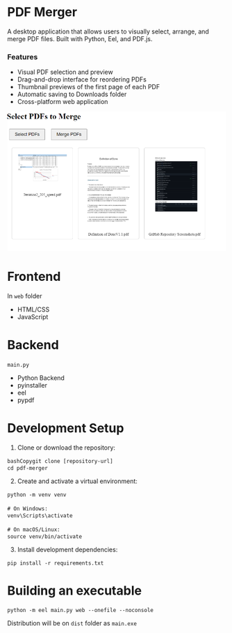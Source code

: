 # PDF Merger
A desktop application that allows users to visually select, arrange, and merge PDF files. Built with Python, Eel, and PDF.js.

### Features
- Visual PDF selection and preview
- Drag-and-drop interface for reordering PDFs
- Thumbnail previews of the first page of each PDF
- Automatic saving to Downloads folder
- Cross-platform web application

![](image.png)

# Frontend
In `web` folder
- HTML/CSS
- JavaScript
# Backend
`main.py`
- Python Backend
- pyinstaller
- eel
- pypdf

# Development Setup

1. Clone or download the repository:

```
bashCopygit clone [repository-url]
cd pdf-merger
```

2. Create and activate a virtual environment:

```
python -m venv venv

# On Windows:
venv\Scripts\activate

# On macOS/Linux:
source venv/bin/activate
```

3. Install development dependencies:

```
pip install -r requirements.txt
```

# Building an executable

```
python -m eel main.py web --onefile --noconsole
```

Distribution will be on `dist` folder as `main.exe`
